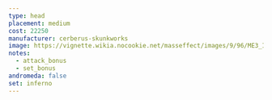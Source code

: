 ```yaml
---
type: head
placement: medium
cost: 22250
manufacturer: cerberus-skunkworks
image: https://vignette.wikia.nocookie.net/masseffect/images/9/96/ME3_Inferno_Armor.png/revision/latest?cb=20120314170848
notes:
  - attack_bonus
  - set_bonus
andromeda: false
set: inferno
---
```

